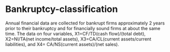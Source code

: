 # Bankruptcy-classification
Annual financial data are collected for bankrupt firms approximately 2 years prior to their bankruptcy and for financially sound firms at about the same time. The data on four variables, X1=CF/TD(cash flow)/(total debt), X2=NI/TA(net income/total assets), X3=CA/CL(current assets/current liabilities), and X4= CA/NS(current assets)/(net sales).

